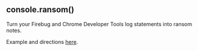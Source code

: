 ## console.ransom()

Turn your Firebug and Chrome Developer Tools log statements into ransom notes.

Example and directions [here](http://mchail.github.com/console.ransom).


